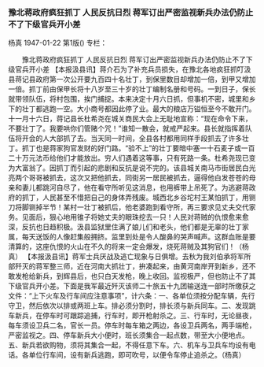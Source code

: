 ### 豫北蒋政府疯狂抓丁  人民反抗日烈  蒋军订出严密监视新兵办法仍防止不了下级官兵开小差
杨真
1947-01-22
第1版()
专栏：

　　豫北蒋政府疯狂抓丁
    人民反抗日烈
    蒋军订出严密监视新兵办法仍防止不了下级官兵开小差
    【本报汲县讯】蒋介石为了补充兵员损失，在豫北各地疯狂抓叮汲县蒋记县政府第一次公开要九百四十名壮丁，到保里数目却增加一倍，到甲又增加一倍。抓丁前由保甲长将十八岁至三十岁的壮丁编制名册和号码。一到日子，保长就带领队伍，将村包围，挨门捕捉。本来决定十月六日抓，但事机不密，城里和乡下的壮丁都逃跑一空。大小商号都因此停了业。最大的粮店万镒恒至今不敢开门。十一月十六日，蒋记县长杜希尧在城关商民大会上无耻地宣称：“现在命令下来，不要壮丁了。我要哄你们管赌个咒！”谁知一散会，就戒严起来。县长就指挥着队伍将开会的人大部抓了去。当天同一时间，全县各村都用同样手段抓去了许多壮丁。抓丁也是蒋家狗官发财的好门路。“验不上”的壮丁要暗中塞一十石麦子或一百二十万元法币给他们才能放出。穷人们遇着这等事，只有死路一条。杜希尧现已变为大富翁了。因抓丁而引起的悲剧和反抗是说不完的。该县城关南马市街居民白光亮两个哥哥被抓去，这次又把他抓去，同街另一居民被抓去，逼得他白发苍苍的母亲和妻儿都跳河自尽了，他在看守所听见这消息，也用裤带上吊死了。为逃避蒋政府的抓丁，人民甚至不惜把自己的身体弄残废。城西北乡谷坨村王某怕抓丁，用铡刀将脚铡掉半节！某村一壮丁被抓后，他老婆跑到看守所，再三要求见丈夫交代家务。见面后，狠心地用锥子将她丈夫的眼珠挖去一只！人民对蒋贼的仇恨愈来愈深，反抗也日趋积极。汲县监狱里住满了娘儿们和老头，他们都是无辜的壮丁家属，每天送饭的人像赶集般拥挤。监里到处是令人酸鼻的哭声喊声。这群血账是要清算的，这座仇恨的火山在不久的将来一定会爆发，烧死蒋贼及其狗官们！（杨真）
    【本报汲县讯】蒋军士兵厌战及逃亡现象与日俱增。去秋为我刘伯承将军所部歼灭的蒋军整三师，近在河南大抓壮丁，拚凑起来，由黄河南岸开到新乡，还不敢发枪给新兵，到辉县后，也只白天发枪，晚上收回。监视极严，但也防止不了其下级官兵开小差。下面是我军最近歼灭该师二十旅五十九团输送连一部时所缴获之文件：“上下火车及行车间应注意事项”，计六条：一、各单位须按分配车辆，先行守卫，然后依次以排或两班上车。排必须分割时，排长须与新兵同车。二、发现跳车新兵，在停车时可跟踪追捕，行车时，即开枪射杀之。三、行车时，无论昼夜，每车须设卫兵二名，官长一员。停车时每车箱之两边，各设卫兵两名，两手端枪，严密监视之。四、停车新兵大小便时，班长须集合一起点数，带至大小便地点。五、新兵若欲购物，须将其集合一起，不得任意下车。六、机车与卫兵车均设有电话。各单位行车间，设有新兵逃跑，即可吹号，以便令车停止追杀之。（杨真）
